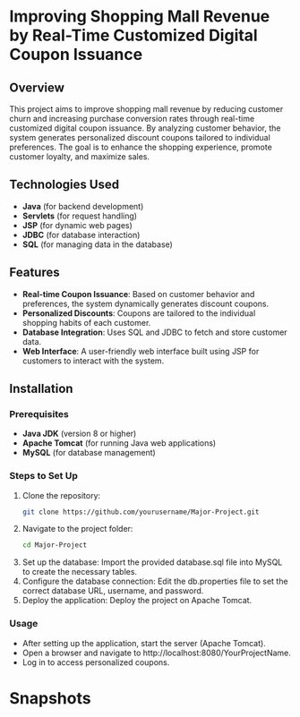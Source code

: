 # Improving Shopping Mall Revenue by Real-Time Customized Digital Coupon Issuance

## Overview
This project aims to improve shopping mall revenue by reducing customer churn and increasing purchase conversion rates through real-time customized digital coupon issuance. By analyzing customer behavior, the system generates personalized discount coupons tailored to individual preferences. The goal is to enhance the shopping experience, promote customer loyalty, and maximize sales.

## Technologies Used
- **Java** (for backend development)
- **Servlets** (for request handling)
- **JSP** (for dynamic web pages)
- **JDBC** (for database interaction)
- **SQL** (for managing data in the database)

## Features
- **Real-time Coupon Issuance**: Based on customer behavior and preferences, the system dynamically generates discount coupons.
- **Personalized Discounts**: Coupons are tailored to the individual shopping habits of each customer.
- **Database Integration**: Uses SQL and JDBC to fetch and store customer data.
- **Web Interface**: A user-friendly web interface built using JSP for customers to interact with the system.

## Installation

### Prerequisites
- **Java JDK** (version 8 or higher)
- **Apache Tomcat** (for running Java web applications)
- **MySQL** (for database management)

### Steps to Set Up
1. Clone the repository:
   ```bash
   git clone https://github.com/yourusername/Major-Project.git
2. Navigate to the project folder:
   ```bash
   cd Major-Project
3. Set up the database:
    Import the provided database.sql file into MySQL to create the necessary tables.
4. Configure the database connection:
    Edit the db.properties file to set the correct database URL, username, and password.
5. Deploy the application:
    Deploy the project on Apache Tomcat.

### Usage
- After setting up the application, start the server (Apache Tomcat).
- Open a browser and navigate to http://localhost:8080/YourProjectName.
- Log in to access personalized coupons.

# Snapshots




